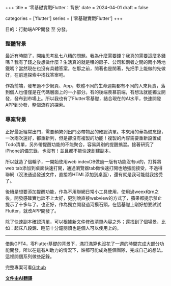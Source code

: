  +++
title = '零基礎實戰Flutter：背景'
date = 2024-04-01
draft = false

categories = ['flutter']
series = ['零基礎實戰Flutter']
+++

目的：行動端APP開發 至 分發。

### 整體背景
最近有時間了，開始思考亂七八糟的問題。我為什麼需要錢？我真的需要這麼多錢嗎？我有了錢之後想做什麼？生活真的就是租的房子、公司和兩者之間的兩小時地鐵嗎？當然現在也沒有具體答案。在那之前，閒著也是閒著，先把手上能做的先做好，在前進探索中找找答案吧。

作為前端，發布過不少網頁、App，軟體不同的生命週期都有不同的人來負責，落到個人也僅僅是在代碼層面上的一小部分。有的後端羨慕前端，有想法就能獨立開發，發布到市場上。所以我也有了Flutter零基礎，結合現在的AI水平，快速開發APP到分發，整個流程的探索。

### 專案背景
正好最近經常出門，需要頻繁列出門必帶物品的確認清單。本來用的華為備忘錄，一次兩次還好，都重新列，但是卻沒有複製的功能！複製的內容需要重新設置成Todo清單，另外帶提醒功能的不能聚合，容易與別的提醒搞混。接著研究了iPhone的備忘錄，也沒有！並且都不能快速創建副本。

所以就造了個輪子，一開始使用web indexDB做過一版有功能沒有ui的，打算將web tab添加到桌面快速打開，通過瀏覽器tab做快速打開也勉強能接受，不過得聯網（沒法通過發送文件，直接將HTML添加到桌面），還有就是我可能就我接受了。

後續是想要添加提醒功能，作為不用聯網日常小工具使用，使用過weex和rn之後，開發感確實也談不上太好，更別說直接webview的方式了，蘋果都提示禁止提示了十多年了。也正好，作為獨立開發過河摸石頭，在這基礎上剛好想要試試Flutter，就改APP開發了。

除了快速副本確認清單，可以根據新文件修改清單內容之外；還找到了個場景，比如：起床八段錦、睡前十分鐘閱讀也是個人可以使用上的。

----
借助GPT4，零Flutter基礎的背景下，滿打滿算也沒花了一週的時間完成大部分功能開發，所以在這有AI助力的情況下，誰都可能成為整個團隊，完成自己的想法。    
這裡開個系列做些記錄。

<!-- [下一篇：Flutter環境搭建 macOS M芯片](https://juejin.cn/post/7352763168902889526) -->
    
完整專案可看[Github](https://github.com/hawkeye-xb/checklist)



__[文件由AI翻譯](/posts/blog/autotranslate/)__